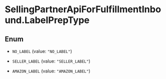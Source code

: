 # SellingPartnerApiForFulfillmentInbound.LabelPrepType

## Enum


* `NO_LABEL` (value: `"NO_LABEL"`)

* `SELLER_LABEL` (value: `"SELLER_LABEL"`)

* `AMAZON_LABEL` (value: `"AMAZON_LABEL"`)


